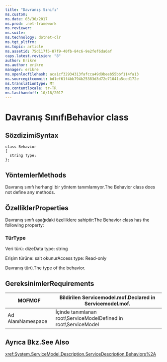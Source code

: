 ```yaml
---
title: "Davranış Sınıfı"
ms.custom: 
ms.date: 03/30/2017
ms.prod: .net-framework
ms.reviewer: 
ms.suite: 
ms.technology: dotnet-clr
ms.tgt_pltfrm: 
ms.topic: article
ms.assetid: 75d117f5-87f9-40fb-84c6-9e2fef6da6af
caps.latest.revision: "8"
author: Erikre
ms.author: erikre
manager: erikre
ms.openlocfilehash: aca1cf32934313fafcca49d9beeb55bbf114fa13
ms.sourcegitcommit: bd1ef61f4bb794b25383d3d72e71041a5ced172e
ms.translationtype: MT
ms.contentlocale: tr-TR
ms.lasthandoff: 10/18/2017
---
```

# <a name="behavior-class"></a><span data-ttu-id="bb237-102">Davranış Sınıfı</span><span class="sxs-lookup"><span data-stu-id="bb237-102">Behavior class</span></span>
## <a name="syntax"></a><span data-ttu-id="bb237-103">Sözdizimi</span><span class="sxs-lookup"><span data-stu-id="bb237-103">Syntax</span></span>  
  
```  
class Behavior  
{  
  string Type;  
};  
```  
  
## <a name="methods"></a><span data-ttu-id="bb237-104">Yöntemler</span><span class="sxs-lookup"><span data-stu-id="bb237-104">Methods</span></span>  
 <span data-ttu-id="bb237-105">Davranış sınıfı herhangi bir yöntem tanımlamıyor.</span><span class="sxs-lookup"><span data-stu-id="bb237-105">The Behavior class does not define any methods.</span></span>  
  
## <a name="properties"></a><span data-ttu-id="bb237-106">Özellikler</span><span class="sxs-lookup"><span data-stu-id="bb237-106">Properties</span></span>  
 <span data-ttu-id="bb237-107">Davranış sınıfı aşağıdaki özelliklere sahiptir:</span><span class="sxs-lookup"><span data-stu-id="bb237-107">The Behavior class has the following property:</span></span>  
  
### <a name="type"></a><span data-ttu-id="bb237-108">Tür</span><span class="sxs-lookup"><span data-stu-id="bb237-108">Type</span></span>  
 <span data-ttu-id="bb237-109">Veri türü: dize</span><span class="sxs-lookup"><span data-stu-id="bb237-109">Data type: string</span></span>  
  
 <span data-ttu-id="bb237-110">Erişim türüne: salt okunur</span><span class="sxs-lookup"><span data-stu-id="bb237-110">Access type: Read-only</span></span>  
  
 <span data-ttu-id="bb237-111">Davranış türü.</span><span class="sxs-lookup"><span data-stu-id="bb237-111">The type of the behavior.</span></span>  
  
## <a name="requirements"></a><span data-ttu-id="bb237-112">Gereksinimler</span><span class="sxs-lookup"><span data-stu-id="bb237-112">Requirements</span></span>  
  
|<span data-ttu-id="bb237-113">MOF</span><span class="sxs-lookup"><span data-stu-id="bb237-113">MOF</span></span>|<span data-ttu-id="bb237-114">Bildirilen Servicemodel.mof.</span><span class="sxs-lookup"><span data-stu-id="bb237-114">Declared in Servicemodel.mof.</span></span>|  
|---------|-----------------------------------|  
|<span data-ttu-id="bb237-115">Ad Alanı</span><span class="sxs-lookup"><span data-stu-id="bb237-115">Namespace</span></span>|<span data-ttu-id="bb237-116">İçinde tanımlanan root\ServiceModel</span><span class="sxs-lookup"><span data-stu-id="bb237-116">Defined in root\ServiceModel</span></span>|  
  
## <a name="see-also"></a><span data-ttu-id="bb237-117">Ayrıca Bkz.</span><span class="sxs-lookup"><span data-stu-id="bb237-117">See Also</span></span>  
 <xref:System.ServiceModel.Description.ServiceDescription.Behaviors%2A>
